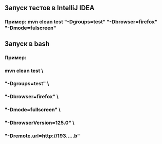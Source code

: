 ## Запуск тестов в IntelliJ IDEA
### Пример: mvn clean test "-Dgroups=test" "-Dbrowser=firefox" "-Dmode=fulscreen"


## Запуск в bash
### Пример:
### mvn clean test \
### "-Dgroups=test" \
### "-Dbrowser=firefox" \
### "-Dmode=fullscreen" \
### "-DbrowserVersion=125.0" \
### "-Dremote.url=http://193.....b"
